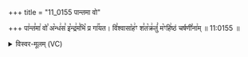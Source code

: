 +++
title = "11_0155 पान्तमा वो"

+++
पा꣢न्त꣣मा꣢ वो꣣ अ꣡न्ध꣢स꣣ इ꣡न्द्र꣢म꣣भि꣡ प्र गा꣢꣯यत। वि꣣श्वासा꣡ह꣢ꣳ श꣣त꣡क्र꣢तुं꣣ म꣡ꣳहि꣢ष्ठं चर्षणी꣣ना꣢म् ॥ 11:0155 ॥

<details><summary>विस्वर-मूलम् (VC)</summary>

पान्तमा वो अन्धस इन्द्रमभि प्र गायत । विश्वासाहꣳ शतक्रतुं मꣳहिष्ठं चर्षणीनाम् ॥१५५॥
</details>